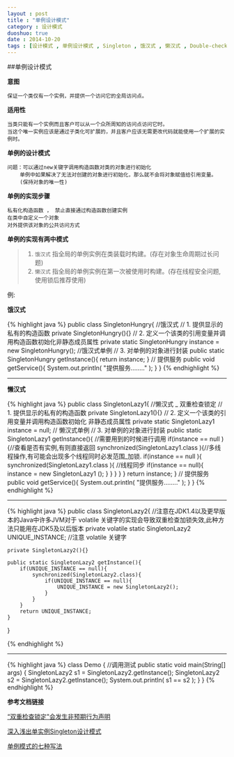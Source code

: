 ```yaml
---
layout : post
title : "单例设计模式"
category : 设计模式
duoshuo: true
date : 2014-10-20
tags : [设计模式 , 单例设计模式 , Singleton , 饿汉式 , 懒汉式 , Double-checked locking , 双重检查回销]
---
```



##单例设计模式

**意图**

	保证一个类仅有一个实例，并提供一个访问它的全局访问点。

**适用性**

	当类只能有一个实例而且客户可以从一个众所周知的访问点访问它时。
	当这个唯一实例应该是通过子类化可扩展的，并且客户应该无需更改代码就能使用一个扩展的实例时。

<!-- more -->

**单例的设计模式**

	问题：可以通过new关键字调用构造函数对类的对象进行初始化	
		单例中如果解决了无法对创建的对象进行初始化，那么就不会将对象赋值给引用变量。
		(保持对象的唯一性)

**单例的实现步骤**

	私有化构造函数 ， 禁止直接通过构造函数创建实例
	在类中自定义一个对象
	对外提供该对象的公共访问方式

**单例的实现有两中模式**

> 1. `饿汉式`  指全局的单例实例在类装载时构建。(存在对象生命周期过长问题)    
> 2. `懒汉式`  指全局的单例实例在第一次被使用时构建。(存在线程安全问题,使用锁后推荐使用)     


例:

**饿汉式**

{% highlight java %}
public class SingletonHungry{	//饿汉式
	// 1. 提供显示的私有的构造函数
	private SingletonHungry(){}
	// 2. 定义一个该类的引用变量并调用构造函数初始化非静态成员属性
	private static SingletonHungry instance = new SingletonHungry();  //饿汉式单例
	// 3. 对单例的对象进行封装
	public static SingletonHungry getInstance(){
	  return instance;
	}
	// 提供服务
	public void getService(){
	   System.out.println( "提供服务........" );
	}
}
{% endhighlight %}

---

**懒汉式**


{% highlight java %}
public class SingletonLazy1{ //懒汉式 _ 双重检查锁定
	// 1. 提供显示的私有的构造函数
	private SingletonLazy1(){}
	// 2. 定义一个该类的引用变量并调用构造函数初始化   非静态成员属性
	private static SingletonLazy1 instance = null;  // 懒汉式单例
	// 3. 对单例的对象进行封装
	public  static SingletonLazy1 getInstance(){	//需要用到的时候进行调用
		if(instance == null ){//查看是否有实例,有则直接返回
			synchronized(SingletonLazy1.class ){//多线程操作,有可能会出现多个线程同时必发范围_加锁.
				if(instance == null ){
					synchronized(SingletonLazy1.class ){	//线程同步
						if(instance == null){
							instance = new SingletonLazy1 ();
						}
					}
				}
			}
		}
	  return instance;
	}
	// 提供服务
	public void getService(){
	   System.out.println( "提供服务........" );
	}
}
{% endhighlight %}

---

{% highlight java %}
public class SingletonLazy2{
	//注意在JDK1.4以及更早版本的Java中许多JVM对于 volatile 关键字的实现会导致双重检查加锁失效,此种方法只能用在JDK5及以后版本
	private volatile static SingletonLazy2 UNIQUE_INSTANCE; //注意 volatile 关键字

	private SingletonLazy2(){}

	public static SingletonLazy2 getInstance(){
		if(UNIQUE_INSTANCE == null){
			synchronized(SingletonLazy2.class){
				if(UNIQUE_INSTANCE == null){
					UNIQUE_INSTANCE = new SingletonLazy2();
				}
			}
		}
		return UNIQUE_INSTANCE;
	}
}

{% endhighlight %}


---

{% highlight java %}
class Demo { //调用测试
	public static void main(String[] args) {
		SingletonLazy2 s1 =  SingletonLazy2.getInstance();
		SingletonLazy2 s2 =  SingletonLazy2.getInstance();
		System.out.println( s1 == s2 );
	}
}
{% endhighlight %}




**参考文档链接**

[“双重检查锁定"会发生非预期行为声明](http://www.cs.umd.edu/~pugh/java/memoryModel/DoubleCheckedLocking.html)

[深入浅出单实例Singleton设计模式](http://blog.csdn.net/haoel/article/details/4028232)

[单例模式的七种写法](http://cantellow.iteye.com/blog/838473)

